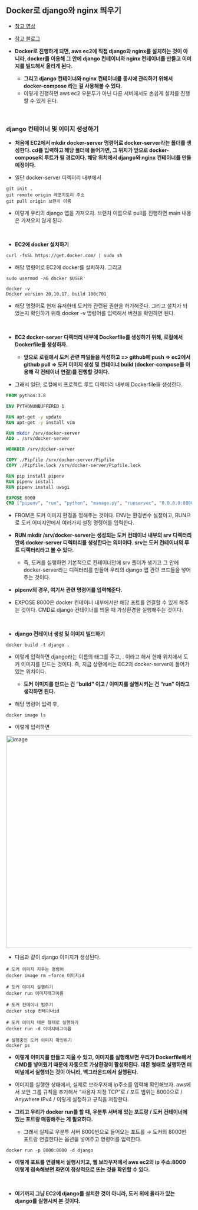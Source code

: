 ## Docker로 django와 nginx 띄우기
- [참고 영상](https://www.youtube.com/watch?v=GpvfIs_ewGY)
- [참고 블로그](https://cholol.tistory.com/489)

- **Docker로 진행하게 되면, aws ec2에 직접 django와 nginx를 설치하는 것이 아니라, docker를 이용해 그 안에 django 컨테이너와 nginx 컨테이너를 만들고 이미지를 빌드해서 올리게 된다.**
  - **그리고 django 컨테이너와 nginx 컨테이너를 동시에 관리하기 위해서 docker-compose 라는 걸 사용해볼 수 있다.**
  - 이렇게 진행하면 aws ec2 우분투가 아닌 다른 서버에서도 손쉽게 설치를 진행할 수 있게 된다.

<br>

### django 컨테이너 및 이미지 생성하기
- **처음에 EC2에서 mkdir docker-server 명령어로 docker-server라는 폴더를 생성한다. cd를 입력하고 해당 폴더에 들어가면, 그 위치가 앞으로 docker-compose의 루트가 될 경로이다. 해당 위치에서 django와 nginx 컨테이너를 만들 예정이다.**

- 일단 docker-server 디렉터리 내부에서
```terminal
git init . 
git remote origin 레포지토리 주소
git pull origin 브랜치 이름
```

- 이렇게 우리의 django 앱을 가져오자. 브랜치 이름으로 pull를 진행하면 main 내용은 가져오지 않게 된다.

<br>

- **EC2에 docker 설치하기**
```terminal
curl -fsSL https://get.docker.com/ | sudo sh
```

- 해당 명령어로 EC2에 docker를 설치하자. 그리고

```terminal
sudo usermod -aG docker $USER

docker -v
Docker version 20.10.17, build 100c701
```

- 해당 명령어로 현재 유저한테 도커와 관련된 권한을 허가해준다. 그리고 설치가 되었는지 확인하기 위해 docker -v 명령어를 입력해서 버전을 확인하면 된다.

<br>

- **EC2 docker-server 디렉터리 내부에 Dockerfile를 생성하기 위해, 로컬에서 Dockerfile를 생성하자.**
  - **앞으로 로컬에서 도커 관련 파일들을 작성하고 => github에 push => ec2에서 github pull => 도커 이미지 생성 및 컨테이너 build (docker-compose를 이용해 각 컨테이너 연결)를 진행할 것이다.**

- 그래서 일단, 로컬에서 프로젝트 루트 디렉터리 내부에 Dockerfile을 생성한다.

```dockerfile
FROM python:3.8

ENV PYTHONUNBUFFERED 1

RUN apt-get -y update
RUN apt-get -y install vim

RUN mkdir /srv/docker-server
ADD . /srv/docker-server

WORKDIR /srv/docker-server

COPY ./Pipfile /srv/docker-server/Pipfile
COPY ./Pipfile.lock /srv/docker-server/Pipfile.lock

RUN pip install pipenv
RUN pipenv install
RUN pipenv install uwsgi

EXPOSE 8000
CMD ["pipenv", "run", "python", "manage.py", "runserver", "0.0.0.0:8000"]
```

- FROM은 도커 이미지 환경을 정해주는 것이다. ENV는 환경변수 설정이고, RUN으로 도커 이미지안에서 여러가지 설정 명령어를 입력한다. 
- **RUN mkdir /srv/docker-server는 생성되는 도커 컨테이너 내부의 srv 디렉터리 안에 docker-server 디렉터리를 생성한다는 의미이다. srv는 도커 컨테이너의 루트 디렉터리라고 볼 수 있다.**
  - 즉, 도커를 실행하면 기본적으로 컨테이너안에 srv 폴더가 생기고 그 안에 docker-server라는 디렉터리를 만들어 우리의 django 앱 관련 코드들을 넣어주는 것이다.

- **pipenv의 경우, 여기서 관련 명령어를 입력해준다.** 
- EXPOSE 8000은 docker 컨테이너 내부에서만 해당 포트를 연결할 수 있게 해주는 것이다. CMD로 django 컨테이너를 띄울 때 가상환경을 실행해주는 것이다.

<br>

- **django 컨테이너 생성 및 이미지 빌드하기** 

```terminal
docker build -t django . 
```

- 이렇게 입력하면 django라는 이름의 태그를 주고, . 이라고 해서 현재 위치에서 도커 이미지를 만드는 것이다. 즉, 지금 상황에서는 EC2의 docker-server에 들어가 있는 위치이다.
  - **도커 이미지를 만드는 건 “build” 이고  /  이미지를 실행시키는 건 “run” 이라고 생각하면 된다.**

- 해당 명령어 입력 후, 
```terminal
docker image ls
```

- 이렇게 입력하면
<img width="575" alt="image" src="https://user-images.githubusercontent.com/95380638/179742457-8eeb9b62-5ad6-4c7e-82d3-a2d009dcbdf5.png">

- 다음과 같이 django 이미지가 생성된다. 

```terminal
# 도커 이미지 지우는 명령어
docker image rm –force 이미지id

# 도커 이미지 실행하기
docker run 이미지태그이름

# 도커 컨테이너 멈추기
docker stop 컨테이너id

# 도커 이미지 데몬 형태로 실행하기
docker run -d 이미지태그이름

# 실행중인 도커 이미지 확인하기
docker ps
```
- **이렇게 이미지를 만들고 지울 수 있고, 이미지를 실행해보면 우리가 Dockerfile에서 CMD를 넣어줬기 때문에 자동으로 가상환경이 활성화된다. 데몬 형태로 실행하면 터미널에서 실행되는 것이 아니라, 백그라운드에서 실행된다.**

- 이미지를 실행한 상태에서, 실제로 브라우저에 ip주소를 입력해 확인해보자. aws에서 보안 그룹 규칙을 추가해서 “사용자 지정 TCP”로 / 포트 범위는 8000으로 / Anywhere IPv4 / 이렇게 설정하고 규칙을 저장한다.
- **그리고 우리가 docker run를 할 때, 우분투 서버에 있는 포트랑 / 도커 컨테이너에 있는 포트랑 매핑해주는 게 필요하다.** 
  - 그래서 실제로 우분투 서버 8000번으로 들어오는 포트를 → 도커의 8000번 포트랑 연결한다는 옵션을 넣어주고 명령어를 입력한다. 

```terminal
docker run -p 8000:8000 -d django 
```

- **이렇게 포트를 연결해서 실행시키고, 웹 브라우저에서 aws ec2의 ip 주소:8000 이렇게 접속해보면 화면이 정상적으로 뜨는 것을 확인할 수 있다.**

<br>

- **여기까지 그냥 EC2에 django를 설치한 것이 아니라, 도커 위에 올라가 있는 django를 실행시켜 본 것이다.**






